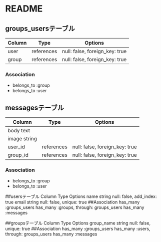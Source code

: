 # README

<!-- This README would normally document whatever steps are necessary to get the
application up and running.

Things you may want to cover:

* Ruby version

* System dependencies

* Configuration

* Database creation

* Database initialization

* How to run the test suite

* Services (job queues, cache servers, search engines, etc.)

* Deployment instructions

* ... -->

## groups_usersテーブル

|Column|Type|Options|
|------|----|-------|
|user|references|null: false, foreign_key: true|
|group|references|null: false, foreign_key: true|

### Association
- belongs_to :group
- belongs_to :user

## messagesテーブル
|Column|Type|Options|
|------|----|-------|
|body text|
|image string|
|user_id|references| null: false, foreign_key: true|
|group_id|references| null: false, foreign_key: true|
### Association
- belongs_to :group
- belongs_to :user

##usersテーブル
Column Type Options
name string null: false, add_index: true
email string null: false, unique: true
##Association
has_many :groups_users
has_many :groups, through: groups_users
has_many :messages

##groupsテーブル
Column Type Options
group_name string null: false, unique: true
##Association
has_many :groups_users
has_many :users, through: groups_users
has_many :messages
